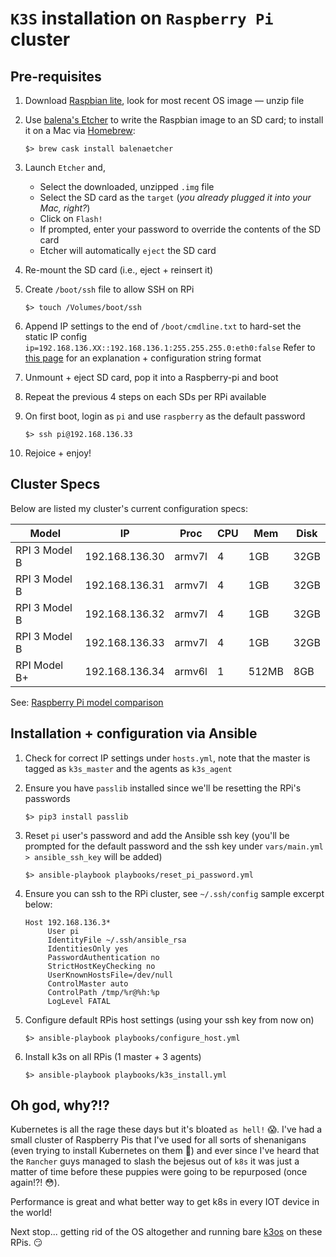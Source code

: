 # `K3S` installation on `Raspberry Pi` cluster


## Pre-requisites
1. Download [Raspbian lite](https://downloads.raspberrypi.org/raspbian_lite/images/), look for most recent OS image –– unzip file

1. Use [balena's Etcher](https://www.balena.io/etcher/) to write the Raspbian image to an SD card; to install it on a Mac via [Homebrew](https://brew.sh/):
   ```
   $> brew cask install balenaetcher
   ```

1. Launch `Etcher` and,
   - Select the downloaded, unzipped `.img` file
   - Select the SD card as the `target` (_you already plugged it into your Mac, right?_)
   - Click on `Flash!`
   - If prompted, enter your password to override the contents of the SD card
   - Etcher will automatically `eject` the SD card

1. Re-mount the SD card (i.e., eject + reinsert it)

1. Create `/boot/ssh` file to allow SSH on RPi
   ```
   $> touch /Volumes/boot/ssh
   ```

1. Append IP settings to the end of `/boot/cmdline.txt` to hard-set the static IP config
   ``` ip=192.168.136.XX::192.168.136.1:255.255.255.0:eth0:false```
   Refer to [this page](https://kr15h.github.io/RPi-Setup/) for an explanation + configuration string format

1. Unmount + eject SD card, pop it into a Raspberry-pi and boot

1. Repeat the previous 4 steps on each SDs per RPi available

1. On first boot, login as `pi` and use `raspberry` as the default password
   ```
   $> ssh pi@192.168.136.33
   ```
1. Rejoice + enjoy!


## Cluster Specs
Below are listed my cluster's current configuration specs:

| Model         | IP             | Proc   | CPU | Mem   | Disk |
| ------------- | -------------- | ------ | --- | ----- | ---- |
| RPI 3 Model B | 192.168.136.30 | armv7l |  4  | 1GB   | 32GB |
| RPI 3 Model B | 192.168.136.31 | armv7l |  4  | 1GB   | 32GB |
| RPI 3 Model B | 192.168.136.32 | armv7l |  4  | 1GB   | 32GB |
| RPI 3 Model B | 192.168.136.33 | armv7l |  4  | 1GB   | 32GB |
| RPI Model B+  | 192.168.136.34 | armv6l |  1  | 512MB |  8GB |

See: [Raspberry Pi model comparison](https://www.element14.com/community/servlet/JiveServlet/previewBody/82195-102-3-346675/PiPoster_14Jun16.pdf)


## Installation + configuration via Ansible
1. Check for correct IP settings under `hosts.yml`, note that the master is tagged as `k3s_master` and the agents as `k3s_agent`

1. Ensure you have `passlib` installed since we'll be resetting the RPi's passwords
   ```
   $> pip3 install passlib
   ```
1. Reset `pi` user's password and add the Ansible ssh key (you'll be prompted for the default password and the ssh key under `vars/main.yml > ansible_ssh_key` will be added)
   ```
   $> ansible-playbook playbooks/reset_pi_password.yml
   ```

1. Ensure you can ssh to the RPi cluster, see `~/.ssh/config` sample excerpt below:
   ```
   Host 192.168.136.3*
        User pi
        IdentityFile ~/.ssh/ansible_rsa
        IdentitiesOnly yes
        PasswordAuthentication no
        StrictHostKeyChecking no
        UserKnownHostsFile=/dev/null
        ControlMaster auto
        ControlPath /tmp/%r@%h:%p
        LogLevel FATAL
   ```

1. Configure default RPis host settings (using your ssh key from now on)
   ```
   $> ansible-playbook playbooks/configure_host.yml
   ```
1. Install k3s on all RPis (1 master + 3 agents)
   ```
   $> ansible-playbook playbooks/k3s_install.yml
   ```


## Oh god, why?!?
Kubernetes is all the rage these days but it's bloated `as hell!` :scream:. I've had a small cluster of Raspberry Pis that I've used for all sorts of shenanigans (even trying to install Kubernetes on them :see_no_evil:) and ever since I've heard that the `Rancher` guys managed to slash the bejesus out of `k8s` it was just a matter of time before these puppies were going to be repurposed (once again!?! :flushed:).

Performance is great and what better way to get k8s in every IOT device in the world!

Next stop... getting rid of the OS altogether and running bare [k3os](https://k3os.io/) on these RPis. :smirk:
